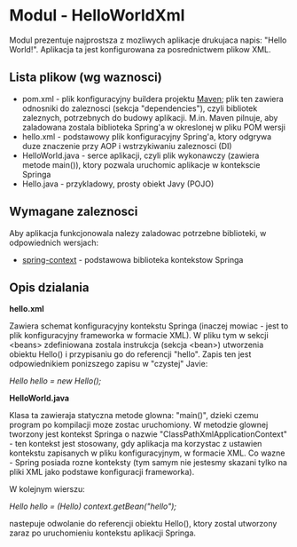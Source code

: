 Modul - HelloWorldXml
=====================

Modul prezentuje najprostsza z mozliwych aplikacje drukujaca napis: "Hello World!". Aplikacja ta jest konfigurowana za posrednictwem plikow XML.


Lista plikow (wg waznosci)
--------------------------

 * pom.xml - plik konfiguracyjny buildera projektu [Maven](http://4programmers.net/Java/Maven#id-A-moe-by-tak-Maven); plik ten zawiera 
   odnosniki do zaleznosci (sekcja "dependencies"), czyli bibliotek zaleznych, potrzebnych do budowy aplikacji. M.in. Maven pilnuje, aby 
   zaladowana zostala biblioteka Spring'a w okreslonej w pliku POM wersji
 * hello.xml - podstawowy plik konfiguracyjny Spring'a, ktory odgrywa duze znaczenie przy AOP i wstrzykiwaniu zaleznosci (DI)
 * HelloWorld.java - serce aplikacji, czyli plik wykonawczy (zawiera metode main()), ktory pozwala uruchomic aplikacje w kontekscie Springa
 * Hello.java - przykladowy, prosty obiekt Javy (POJO)


Wymagane zaleznosci
-------------------

Aby aplikacja funkcjonowala nalezy zaladowac potrzebne biblioteki, w odpowiednich wersjach:

 * [spring-context](http://search.maven.org/#artifactdetails|org.springframework|spring-context|3.2.14.RELEASE|jar) - podstawowa biblioteka 
   kontekstow Springa

Opis dzialania
--------------

**hello.xml**

Zawiera schemat konfiguracyjny kontekstu Springa (inaczej mowiac - jest to plik konfiguracyjny frameworka w formacie XML).
W pliku tym w sekcji \<beans\> zdefiniowana zostala instrukcja (sekcja \<bean\>) utworzenia obiektu Hello() i przypisaniu go do referencji "hello".
Zapis ten jest odpowiednikiem ponizszego zapisu w "czystej" Javie:

*Hello hello = new Hello();*


**HelloWorld.java**

Klasa ta zawieraja statyczna metode glowna: "main()", dzieki czemu program po kompilacji moze zostac uruchomiony.
W metodzie glownej tworzony jest kontekst Springa o nazwie "ClassPathXmlApplicationContext" - ten kontekst jest stosowany, gdy aplikacja ma 
korzystac z ustawien kontekstu zapisanych w pliku konfiguracyjnym, w formacie XML. Co wazne - Spring posiada rozne konteksty (tym samym nie 
jestesmy skazani tylko na pliki XML jako podstawe konfiguracji frameworka).

W kolejnym wierszu:

*Hello hello = (Hello) context.getBean("hello");*

nastepuje odwolanie do referencji obiektu Hello(), ktory zostal utworzony zaraz po uruchomieniu kontekstu aplikacji Springa.
